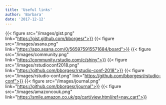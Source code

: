 ```yaml
---
title: 'Useful links'
author: 'Barbara'
date: '2017-12-12'
---
```


{{< figure src="/images/gist.png" link="https://gist.github.com/bborgesr">}}
{{< figure src="/images/asana.png" link="https://app.asana.com/0/565975915571684/board">}}
{{< figure src="/images/community.png" link="https://community.rstudio.com/c/shiny">}}
{{< figure src="/images/rstudioconf2018.png" link="https://github.com/bborgesr/rstudio-conf-2018">}}
{{< figure src="/images/rstudio-conf.png" link="https://github.com/bborgesr/rstudio-conf">}}
{{< figure src="/images/journal.png" link="https://github.com/bborgesr/journal">}}
{{< figure src="/images/amazoncouk.png" link="https://smile.amazon.co.uk/gp/cart/view.html/ref=nav_cart">}}
